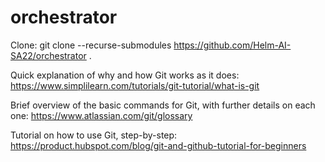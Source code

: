 # orchestrator

Clone: git clone --recurse-submodules https://github.com/Helm-AI-SA22/orchestrator .

Quick explanation of why and how Git works as it does: https://www.simplilearn.com/tutorials/git-tutorial/what-is-git

Brief overview of the basic commands for Git, with further details on each one: https://www.atlassian.com/git/glossary

Tutorial on how to use Git, step-by-step: https://product.hubspot.com/blog/git-and-github-tutorial-for-beginners
